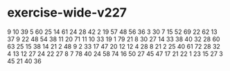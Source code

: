 # exercise-wide-v227
9
10
39
5
60
25
14
61
24
28
42
2
19
57
48
56
36
3
30
7
15
52
69
22
62
13
37
9
22
48
54
38
11
20
71
11
10
33
19
1
79
21
8
30
27
14
33
38
40
32
28
60
63
25
15
38
14
21
2
48
9
2
33
17
47
20
12
12
4
28
8
21
2
25
40
61
72
28
32
4
13
12
27
24
22
27
8
7
78
40
24
58
74
16
50
27
45
47
17
21
22
1
23
15
27
3
45
21
40
36
